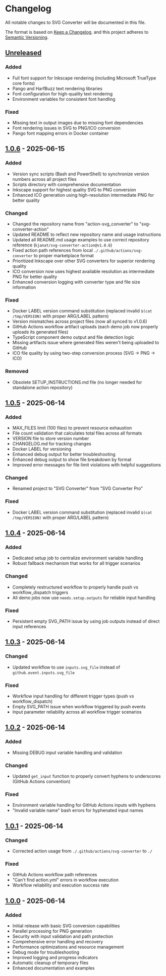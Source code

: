 # Changelog

All notable changes to SVG Converter will be documented in this file.

The format is based on [Keep a Changelog](https://keepachangelog.com/en/1.1.0/),
and this project adheres to [Semantic Versioning](https://semver.org/spec/v2.0.0.html).

## [Unreleased]

### Added

- Full font support for Inkscape rendering (including Microsoft TrueType core fonts)
- Pango and HarfBuzz text rendering libraries
- Font configuration for high-quality text rendering
- Environment variables for consistent font handling

### Fixed

- Missing text in output images due to missing font dependencies
- Font rendering issues in SVG to PNG/ICO conversion
- Pango font mapping errors in Docker container

## [1.0.6] - 2025-06-15

### Added

- Version sync scripts (Bash and PowerShell) to synchronize version numbers across all project files
- Scripts directory with comprehensive documentation
- Inkscape support for highest quality SVG to PNG conversion
- Enhanced ICO generation using high-resolution intermediate PNG for better quality

### Changed

- Changed the repository name from "action-svg_converter" to "svg-converter-action"
- Updated README to reflect new repository name and usage instructions
- Updated all README.md usage examples to use correct repository reference (`kjanat/svg-converter-action@v1.0.6`)
- Fixed action path references from local `./.github/actions/svg-converter` to proper marketplace format
- Prioritized Inkscape over other SVG converters for superior rendering quality
- ICO conversion now uses highest available resolution as intermediate PNG for better quality
- Enhanced conversion logging with converter type and file size information

### Fixed

- Docker LABEL version command substitution (replaced invalid `$(cat /tmp/VERSION)` with proper ARG/LABEL pattern)
- Version mismatches across project files (now all synced to v1.0.6)
- GitHub Actions workflow artifact uploads (each demo job now properly uploads its generated files)
- TypeScript component demo output and file detection logic
- Missing artifacts issue where generated files weren't being uploaded to GitHub
- ICO file quality by using two-step conversion process (SVG → PNG → ICO)

### Removed

- Obsolete SETUP_INSTRUCTIONS.md file (no longer needed for standalone action repository)

## [1.0.5] - 2025-06-14

### Added

- MAX_FILES limit (100 files) to prevent resource exhaustion
- File count validation that calculates total files across all formats
- VERSION file to store version number
- CHANGELOG.md for tracking changes
- Docker LABEL for versioning
- Enhanced debug output for better troubleshooting
- Enhanced debug output to show file breakdown by format
- Improved error messages for file limit violations with helpful suggestions

### Changed

- Renamed project to "SVG Converter" from "SVG Converter Pro"

### Fixed

- Docker LABEL version command substitution (replaced invalid `$(cat /tmp/VERSION)` with proper ARG/LABEL pattern)

## [1.0.4] - 2025-06-14

### Added

- Dedicated setup job to centralize environment variable handling
- Robust fallback mechanism that works for all trigger scenarios

### Changed

- Completely restructured workflow to properly handle push vs workflow_dispatch triggers
- All demo jobs now use `needs.setup.outputs` for reliable input handling

### Fixed

- Persistent empty SVG_PATH issue by using job outputs instead of direct input references

## [1.0.3] - 2025-06-14

### Changed

- Updated workflow to use `inputs.svg_file` instead of `github.event.inputs.svg_file`

### Fixed

- Workflow input handling for different trigger types (push vs workflow_dispatch)
- Empty SVG_PATH issue when workflow triggered by push events
- Input parameter reliability across all workflow trigger scenarios

## [1.0.2] - 2025-06-14

### Added

- Missing DEBUG input variable handling and validation

### Changed

- Updated `get_input` function to properly convert hyphens to underscores (GitHub Actions convention)

### Fixed

- Environment variable handling for GitHub Actions inputs with hyphens
- "Invalid variable name" bash errors for hyphenated input names

## [1.0.1] - 2025-06-14

### Changed

- Corrected action usage from `./.github/actions/svg-converter` to `./`

### Fixed

- GitHub Actions workflow path references
- "Can't find action.yml" errors in workflow execution
- Workflow reliability and execution success rate

## [1.0.0] - 2025-06-14

### Added

- Initial release with basic SVG conversion capabilities
- Parallel processing for PNG generation
- Security with input validation and path protection
- Comprehensive error handling and recovery
- Performance optimizations and resource management
- Debug mode for troubleshooting
- Improved logging and progress indicators
- Automatic cleanup of temporary files
- Enhanced documentation and examples

[unreleased]: https://github.com/kjanat/svg-converter-action/compare/v1.0.6...HEAD
[1.0.6]: https://github.com/kjanat/svg-converter-action/compare/v1.0.5...v1.0.6
[1.0.5]: https://github.com/kjanat/svg-converter-action/compare/v1.0.4...v1.0.5
[1.0.4]: https://github.com/kjanat/svg-converter-action/compare/v1.0.3...v1.0.4
[1.0.3]: https://github.com/kjanat/svg-converter-action/compare/v1.0.2...v1.0.3
[1.0.2]: https://github.com/kjanat/svg-converter-action/compare/v1.0.1...v1.0.2
[1.0.1]: https://github.com/kjanat/svg-converter-action/compare/v1.0.0...v1.0.1
[1.0.0]: https://github.com/kjanat/svg-converter-action/releases/tag/v1.0.0

<!-- markdownlint-configure-file { "MD024": false } -->
